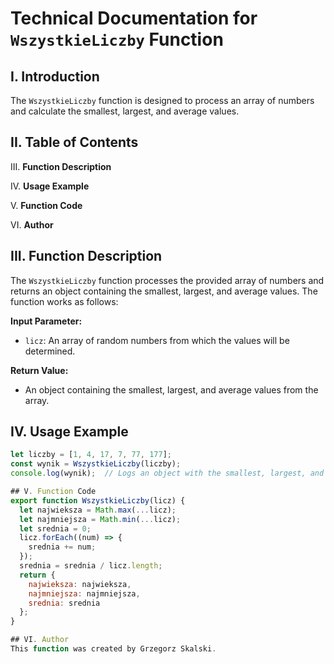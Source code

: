 # Technical Documentation for `WszystkieLiczby` Function

## I. Introduction

The `WszystkieLiczby` function is designed to process an array of numbers and calculate the smallest, largest, and average values.

## II. Table of Contents

III. **Function Description**

IV. **Usage Example**

V. **Function Code**

VI. **Author**

## III. Function Description

The `WszystkieLiczby` function processes the provided array of numbers and returns an object containing the smallest, largest, and average values. The function works as follows:

**Input Parameter:**

- `licz`: An array of random numbers from which the values will be determined.

**Return Value:**

- An object containing the smallest, largest, and average values from the array.

## IV. Usage Example

```javascript
let liczby = [1, 4, 17, 7, 77, 177];
const wynik = WszystkieLiczby(liczby);
console.log(wynik);  // Logs an object with the smallest, largest, and average values from the `liczby` array to the console.V. Function Code

## V. Function Code
export function WszystkieLiczby(licz) {
  let najwieksza = Math.max(...licz);
  let najmniejsza = Math.min(...licz);
  let srednia = 0;
  licz.forEach((num) => {
    srednia += num;
  });
  srednia = srednia / licz.length;
  return {
    najwieksza: najwieksza,
    najmniejsza: najmniejsza,
    srednia: srednia
  };
}

## VI. Author
This function was created by Grzegorz Skalski.
```
